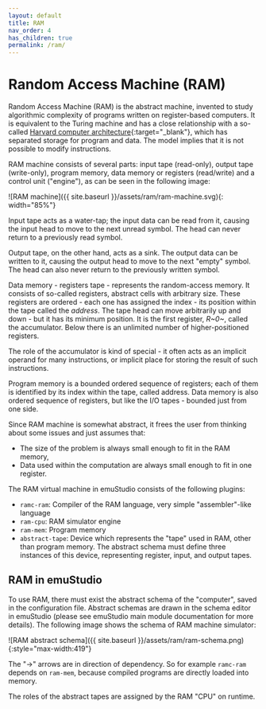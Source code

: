 ```yaml
---
layout: default
title: RAM
nav_order: 4
has_children: true
permalink: /ram/
---
```


# Random Access Machine (RAM)

Random Access Machine (RAM) is the abstract machine, invented to study algorithmic complexity of programs written on register-based computers. It is equivalent to the Turing machine and has a close relationship with a so-called [Harvard computer architecture][harvard]{:target="_blank"}, which has separated storage for program and data. The model implies that it is not possible to modify instructions.

RAM machine consists of several parts: input tape (read-only), output tape (write-only), program memory,
data memory or registers (read/write) and a control unit ("engine"), as can be seen in the following image:

![RAM machine]({{ site.baseurl }}/assets/ram/ram-machine.svg){: width="85%"}

Input tape acts as a water-tap; the input data can be read from it, causing the input head to move to the next unread symbol. The head can never return to a previously read symbol.

Output tape, on the other hand, acts as a sink. The output data can be written to it, causing the output head to move to the next "empty" symbol. The head can also never return to the previously written symbol.

Data memory - registers tape - represents the random-access memory. It consists of so-called registers, abstract cells with arbitrary size. These registers are ordered - each one has assigned the index - its position within the tape called the _address_. The tape head can move arbitrarily up and down - but it has its minimum position. It is the first register, _R~0~_, called the accumulator. Below there is an unlimited number of higher-positioned registers.

The role of the accumulator is kind of special - it often acts as an implicit operand for many instructions, or implicit place for storing the result of such instructions.

Program memory is a bounded ordered sequence of registers; each of them is identified by its index within the tape, called address. Data memory is also ordered sequence of registers, but like the I/O tapes - bounded just from one side.

Since RAM machine is somewhat abstract, it frees the user from thinking about some issues and just assumes that:

- The size of the problem is always small enough to fit in the RAM memory,
- Data used within the computation are always small enough to fit in one register.

The RAM virtual machine in emuStudio consists of the following plugins:

- `ramc-ram`: Compiler of the RAM language, very simple "assembler"-like language
- `ram-cpu`: RAM simulator engine
- `ram-mem`: Program memory
- `abstract-tape`: Device which represents the "tape" used in RAM, other than program memory. The abstract schema
                   must define three instances of this device, representing register, input, and output tapes.

## RAM in emuStudio

To use RAM, there must exist the abstract schema of the "computer", saved in the configuration file. Abstract schemas are drawn in the schema editor in emuStudio (please see emuStudio main module documentation for more details). The following image shows the schema of RAM machine simulator:

![RAM abstract schema]({{ site.baseurl }}/assets/ram/ram-schema.png){:style="max-width:419"}

The "->" arrows are in direction of dependency. So for example `ramc-ram` depends on `ram-mem`, because compiled programs are directly loaded into memory.

The roles of the abstract tapes are assigned by the RAM "CPU" on runtime.


[harvard]: https://en.wikipedia.org/wiki/Harvard_architecture
[vonneumann]: https://en.wikipedia.org/wiki/Von_Neumann_architecture
